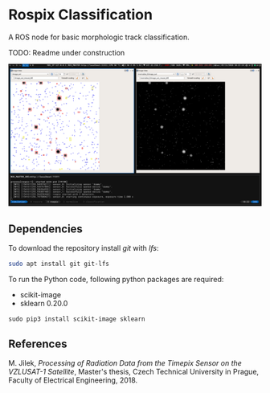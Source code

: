 # Rospix Classification

A ROS node for basic morphologic track classification.

TODO: Readme under construction

![rospix](misc/rospix.png)

## Dependencies

To download the repository install *git* with *lfs*:
```bash
sudo apt install git git-lfs
```

To run the Python code, following python packages are required:
* scikit-image
* sklearn 0.20.0
```
sudo pip3 install scikit-image sklearn
```

## References
M. Jilek, _Processing of Radiation Data from the Timepix Sensor on the VZLUSAT-1 Satellite_,  Master's thesis, Czech Technical University in Prague, Faculty of Electrical Engineering, 2018.

